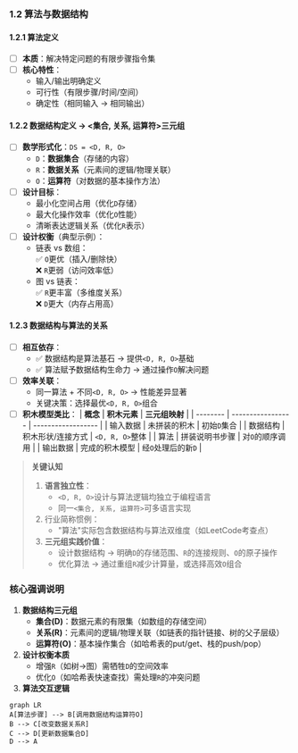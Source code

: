 ### 1.2 算法与数据结构
#### 1.2.1 算法定义
- [ ] **本质**：解决特定问题的有限步骤指令集
- [ ] **核心特性**：
  - 输入/输出明确定义
  - 可行性（有限步骤/时间/空间）
  - 确定性（相同输入 → 相同输出）

#### 1.2.2 数据结构定义 → **<集合, 关系, 运算符>三元组**
- [ ] **数学形式化**：`DS = <D, R, O>`  
  - `D`：**数据集合**（存储的内容）
  - `R`：**数据关系**（元素间的逻辑/物理关联）
  - `O`：**运算符**（对数据的基本操作方法）
- [ ] **设计目标**：
  - 最小化空间占用（优化`D`存储）
  - 最大化操作效率（优化`O`性能）
  - 清晰表达逻辑关系（优化`R`表示）
- [ ] **设计权衡**（典型示例）：
  - 链表 vs 数组：  
    ✅ `O`更优（插入/删除快）  
    ❌ `R`更弱（访问效率低）  
  - 图 vs 链表：  
    ✅ `R`更丰富（多维度关系）  
    ❌ `D`更大（内存占用高）  

#### 1.2.3 数据结构与算法的关系
- [ ] **相互依存**：
  - ✅ 数据结构是算法基石 → 提供`<D, R, O>`基础
  - ✅ 算法赋予数据结构生命力 → 通过操作`O`解决问题
- [ ] **效率关联**：
  - 同一算法 + 不同`<D, R, O>` → 性能差异显著
  - 关键决策：选择最优`<D, R, O>`组合
- [ ] **积木模型类比**：
  | **概念** | **积木元素**      | **三元组映射**     |
  | -------- | ----------------- | ------------------ |
  | 输入数据 | 未拼装的积木      | 初始`D`集合        |
  | 数据结构 | 积木形状/连接方式 | `<D, R, O>`整体    |
  | 算法     | 拼装说明书步骤    | 对`O`的顺序调用    |
  | 输出数据 | 完成的积木模型    | 经`O`处理后的新`D` |

> **关键认知**  
> 1. **语言独立性**：  
>    - `<D, R, O>`设计与算法逻辑均独立于编程语言  
>    - 同一`<集合, 关系, 运算符>`可多语言实现  
> 2. 行业简称惯例：  
>    - "算法"实际包含数据结构与算法双维度（如LeetCode考查点）  
> 3. **三元组实践价值**：  
>    - 设计数据结构 → 明确`D`的存储范围、`R`的连接规则、`O`的原子操作  
>    - 优化算法 → 通过重组`R`减少计算量，或选择高效`O`组合

### 核心强调说明

1. **数据结构三元组**
   - **集合(D)**：数据元素的有限集（如数组的存储空间）
   - **关系(R)**：元素间的逻辑/物理关联（如链表的指针链接、树的父子层级）
   - **运算符(O)**：基本操作集合（如哈希表的put/get、栈的push/pop）
2. **设计权衡本质**
   - 增强`R`（如树→图）需牺牲`D`的空间效率
   - 优化`O`（如哈希表快速查找）需处理`R`的冲突问题
3. **算法交互逻辑**

```mermaid
graph LR
A[算法步骤] --> B[调用数据结构运算符O]
B --> C[改变数据关系R]
C --> D[更新数据集合D]
D --> A
```

